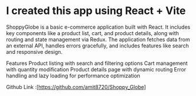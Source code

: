 # I created this app using React + Vite

ShoppyGlobe is a basic e-commerce application built with React. It includes key components like a product list, cart, and product details, along with routing and state management via Redux. The application fetches data from an external API, handles errors gracefully, and includes features like search and responsive design.

Features
Product listing with search and filtering options
Cart management with quantity modification
Product details page with dynamic routing
Error handling and lazy loading for performance optimization



Github Link :[https://github.com/amit8720/Shoppy_Globe]
